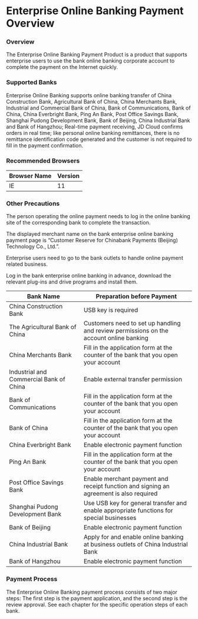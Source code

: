 # Enterprise Online Banking Payment Overview

### Overview

The Enterprise Online Banking Payment Product is a product that supports enterprise users to use the bank online banking corporate account to complete the payment on the Internet quickly.

### Supported Banks

Enterprise Online Banking supports online banking transfer of China Construction Bank, Agricultural Bank of China, China Merchants Bank, Industrial and Commercial Bank of China, Bank of Communications, Bank of China, China Everbright Bank, Ping An Bank, Post Office Savings Bank, Shanghai Pudong Development Bank, Bank of Beijing, China Industrial Bank and Bank of Hangzhou; Real-time payment receiving, JD Cloud confirms orders in real time; like personal online banking remittances, there is no remittance identification code generated and the customer is not required to fill in the payment confirmation.

### Recommended Browsers

| Browser Name  | Version |
| ------------- | ------------- |
| IE  | 11 |

### Other Precautions

The person operating the online payment needs to log in the online banking site of the corresponding bank to complete the transaction.

The displayed merchant name on the bank enterprise online banking payment page is “Customer Reserve for Chinabank Payments (Beijing) Technology Co., Ltd.”.

Enterprise users need to go to the bank outlets to handle online payment related business.

Log in the bank enterprise online banking in advance, download the relevant plug-ins and drive programs and install them.

| Bank Name | Preparation before Payment |
| ------------- | ------------- |
| China Construction Bank | USB key is required |
| The Agricultural Bank of China | Customers need to set up handling and review permissions on the account online banking |
| China Merchants Bank | Fill in the application form at the counter of the bank that you open your account |
| Industrial and Commercial Bank of China | Enable external transfer permission |
| Bank of Communications | Fill in the application form at the counter of the bank that you open your account |
| Bank of China | Fill in the application form at the counter of the bank that you open your account |
| China Everbright Bank | Enable electronic payment function |
| Ping An Bank | Fill in the application form at the counter of the bank that you open your account  |
| Post Office Savings Bank | Enable merchant payment and receipt function and signing an agreement is also required |
| Shanghai Pudong Development Bank | Use USB key for general transfer and enable appropriate functions for special businesses  |
| Bank of Beijing | Enable electronic payment function |
| China Industrial Bank | Apply for and enable online banking at business outlets of China Industrial Bank |
| Bank of Hangzhou | Enable electronic payment function |

### **Payment Process**

The Enterprise Online Banking payment process consists of two major steps: The first step is the payment application, and the second step is the review approval. See each chapter for the specific operation steps of each bank.